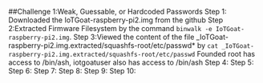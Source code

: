 ##Challenge 1:Weak, Guessable, or Hardcoded Passwords
Step 1: Downloaded the IoTGoat-raspberry-pi2.img from the github
Step 2:Extracted Firmware Filesystem by the command ```binwalk -e IoTGoat-raspberry-pi2.img```.
Step 3:Viewed the content of the file _IoTGoat-raspberry-pi2.img.extracted/squashfs-root/etc/passwd* by ```cat _IoTGoat-raspberry-pi2.img.extracted/squashfs-root/etc/passwd```
       Founded root has access to /bin/ash, iotgoatuser also has access to /bin/ash
Step 4:
Step 5:
Step 6:
Step 7:
Step 8:
Step 9:
Step 10:
